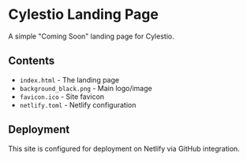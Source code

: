 # Cylestio Landing Page

A simple "Coming Soon" landing page for Cylestio.

## Contents

- `index.html` - The landing page
- `background_black.png` - Main logo/image
- `favicon.ico` - Site favicon
- `netlify.toml` - Netlify configuration

## Deployment

This site is configured for deployment on Netlify via GitHub integration. 
